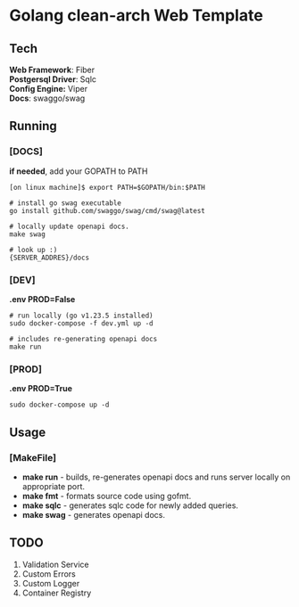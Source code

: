 # Golang clean-arch Web Template

## **Tech**
**Web Framework**: Fiber  
**Postgersql Driver**: Sqlc  
**Config Engine:** Viper  
**Docs**: swaggo/swag  

## **Running**
### [DOCS]
**if needed**, add your GOPATH to PATH 
```shell
[on linux machine]$ export PATH=$GOPATH/bin:$PATH

```
```shell
# install go swag executable
go install github.com/swaggo/swag/cmd/swag@latest

# locally update openapi docs.
make swag

# look up :)
{SERVER_ADDRES}/docs
```

### [DEV]
**.env PROD=False**
```shell
# run locally (go v1.23.5 installed)
sudo docker-compose -f dev.yml up -d

# includes re-generating openapi docs
make run
```
### [PROD] 
**.env PROD=True**
```shell
sudo docker-compose up -d
```


## **Usage**

### [MakeFile]

- **make run** - builds, re-generates openapi docs and runs server locally on appropriate port.
- **make fmt** - formats source code using gofmt. 
- **make sqlc** - generates sqlc code for newly added queries.
- **make swag** - generates openapi docs.


## TODO
1) Validation Service
2) Custom Errors
3) Custom Logger
4) Container Registry


